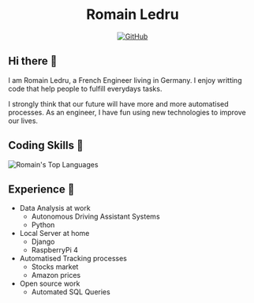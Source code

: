 <h1 align="center">
    Romain Ledru
</h1>
<p align="center">
    <a href="https://github.com/romainledru"><img src="https://img.shields.io/github/followers/romainledru.svg?label=GitHub&style=social" alt="GitHub"></a>
</p>

## Hi there 👋

I am Romain Ledru, a French Engineer living in Germany.
I enjoy writting code that help people to fulfill everydays tasks.

I strongly think that our future will have more and more automatised processes.
As an engineer, I have fun using new technologies to improve our lives.

## Coding Skills 🔭

![Romain's Top Languages](https://github-readme-stats.vercel.app/api/top-langs/?username=romainledru&layout=compact)

## Experience 🌱

* Data Analysis at work
    * Autonomous Driving Assistant Systems
    * Python
* Local Server at home
    * Django
    * RaspberryPi 4
* Automatised Tracking processes
    * Stocks market
    * Amazon prices
* Open source work
    * Automated SQL Queries

<!--
**romainledru/romainledru** is a ✨ _special_ ✨ repository because its `README.md` (this file) appears on your GitHub profile.

Here are some ideas to get you started:

- 🔭 I’m currently working on ...
- 🌱 I’m currently learning ...
- 👯 I’m looking to collaborate on ...
- 🤔 I’m looking for help with ...
- 💬 Ask me about ...
- 📫 How to reach me: ...
- 😄 Pronouns: ...
- ⚡ Fun fact: ...
-->

